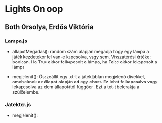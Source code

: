 # Lights On oop

## Both Orsolya, Erdős Viktória

### Lampa.js

* allapotMegadas(): random szám alapján megadja hogy egy lámpa a játék kezdetekor fel van-e kapcsolva, vagy sem. Visszatérési értéke: boolean. Ha True akkor felkapcsolt a lámpa, ha False akkor lekapcsolt a lámpa

* megjelenit(): Összeállít egy txt-t a játéktáblán megjelenő divekkel, amelyeknek az állapot alapján ad egy classt. Ez lehet felkapcsolva vagy lekapcsolva az elem állapotától függően. Ezt a txt-t belerakja a szülőelembe.

### Jatekter.js

* megjelenit(): 
